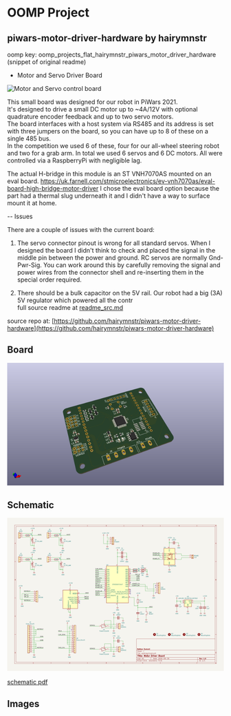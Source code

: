 # OOMP Project  
## piwars-motor-driver-hardware  by hairymnstr  
  
oomp key: oomp_projects_flat_hairymnstr_piwars_motor_driver_hardware  
(snippet of original readme)  
  
- Motor and Servo Driver Board  
  
![Motor and Servo control board](motor_board.png)  
  
This small board was designed for our robot in PiWars 2021.  
It's designed to drive a small DC motor up to ~4A/12V with optional quadrature encoder feedback and up to two servo motors.  
The board interfaces with a host system via RS485 and its address is set with three jumpers on the board, so you can have up to 8 of these on a single 485 bus.  
In the competition we used 6 of these, four for our all-wheel steering robot and two for a grab arm.  In total we used 6 servos and 6 DC motors.  All were controlled via a RaspberryPi with negligible lag.  
  
The actual H-bridge in this module is an ST VNH7070AS mounted on an eval board. <https://uk.farnell.com/stmicroelectronics/ev-vnh7070as/eval-board-high-bridge-motor-driver>  I chose the eval board option because the part had a thermal slug underneath it and I didn't have a way to surface mount it at home.  
  
-- Issues  
  
There are a couple of issues with the current board:  
  
1. The servo connector pinout is wrong for all standard servos.  When I designed the board I didn't think to check and placed the signal in the middle pin between the power and ground.  RC servos are normally Gnd-Pwr-Sig.  You can work around this by carefully removing the signal and power wires from the connector shell and re-inserting them in the special order required.  
  
2. There should be a bulk capacitor on the 5V rail.  Our robot had a big (3A) 5V regulator which powered all the contr  
  full source readme at [readme_src.md](readme_src.md)  
  
source repo at: [https://github.com/hairymnstr/piwars-motor-driver-hardware](https://github.com/hairymnstr/piwars-motor-driver-hardware)  
## Board  
  
[![working_3d.png](working_3d_600.png)](working_3d.png)  
## Schematic  
  
[![working_schematic.png](working_schematic_600.png)](working_schematic.png)  
  
[schematic pdf](working_schematic.pdf)  
## Images  
